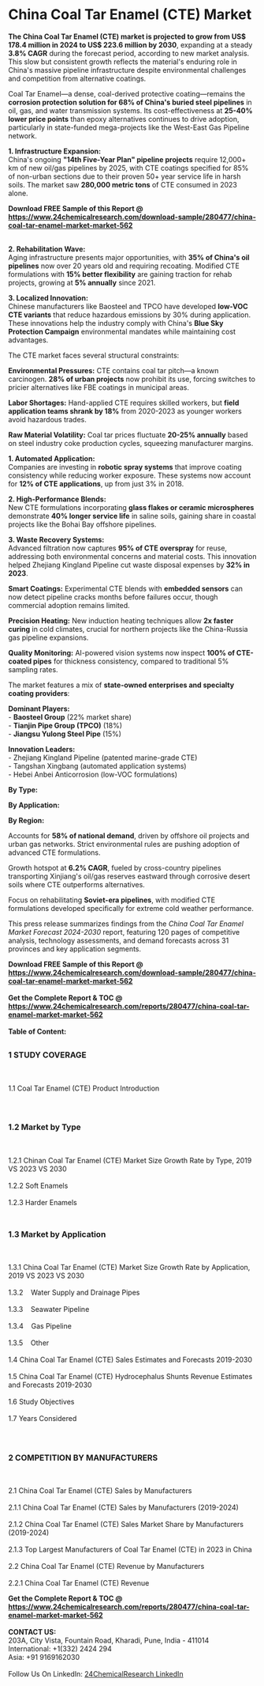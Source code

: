 <h1>China Coal Tar Enamel (CTE) Market</h1><p><strong>The China Coal Tar Enamel (CTE) market is projected to grow from US$ 178.4 million in 2024 to US$ 223.6 million by 2030</strong>, expanding at a steady <strong>3.8% CAGR</strong> during the forecast period, according to new market analysis. This slow but consistent growth reflects the material's enduring role in China's massive pipeline infrastructure despite environmental challenges and competition from alternative coatings.</p><p>Coal Tar Enamel—a dense, coal-derived protective coating—remains the <strong>corrosion protection solution for 68% of China's buried steel pipelines</strong> in oil, gas, and water transmission systems. Its cost-effectiveness at <strong>25-40% lower price points</strong> than epoxy alternatives continues to drive adoption, particularly in state-funded mega-projects like the West-East Gas Pipeline network.</p><p><strong>1. Infrastructure Expansion:</strong><br>
China's ongoing <strong>"14th Five-Year Plan" pipeline projects</strong> require 12,000+ km of new oil/gas pipelines by 2025, with CTE coatings specified for 85% of non-urban sections due to their proven 50+ year service life in harsh soils. The market saw <strong>280,000 metric tons</strong> of CTE consumed in 2023 alone.</p><div><b>Download FREE Sample of this Report @ 
            <a href="https://www.24chemicalresearch.com/download-sample/280477/china-coal-tar-enamel-market-market-562">
            https://www.24chemicalresearch.com/download-sample/280477/china-coal-tar-enamel-market-market-562</a></b></div><br><p><strong>2. Rehabilitation Wave:</strong><br>
Aging infrastructure presents major opportunities, with <strong>35% of China's oil pipelines</strong> now over 20 years old and requiring recoating. Modified CTE formulations with <strong>15% better flexibility</strong> are gaining traction for rehab projects, growing at <strong>5% annually</strong> since 2021.</p><p><strong>3. Localized Innovation:</strong><br>
Chinese manufacturers like Baosteel and TPCO have developed <strong>low-VOC CTE variants</strong> that reduce hazardous emissions by 30% during application. These innovations help the industry comply with China's <strong>Blue Sky Protection Campaign</strong> environmental mandates while maintaining cost advantages.</p><p>The CTE market faces several structural constraints:</p><p><strong>Environmental Pressures:</strong> CTE contains coal tar pitch—a known carcinogen. <strong>28% of urban projects</strong> now prohibit its use, forcing switches to pricier alternatives like FBE coatings in municipal areas.</p><p><strong>Labor Shortages:</strong> Hand-applied CTE requires skilled workers, but <strong>field application teams shrank by 18%</strong> from 2020-2023 as younger workers avoid hazardous trades.</p><p><strong>Raw Material Volatility:</strong> Coal tar prices fluctuate <strong>20-25% annually</strong> based on steel industry coke production cycles, squeezing manufacturer margins.</p><p><strong>1. Automated Application:</strong><br>
Companies are investing in <strong>robotic spray systems</strong> that improve coating consistency while reducing worker exposure. These systems now account for <strong>12% of CTE applications</strong>, up from just 3% in 2018.</p><p><strong>2. High-Performance Blends:</strong><br>
New CTE formulations incorporating <strong>glass flakes or ceramic microspheres</strong> demonstrate <strong>40% longer service life</strong> in saline soils, gaining share in coastal projects like the Bohai Bay offshore pipelines.</p><p><strong>3. Waste Recovery Systems:</strong><br>
Advanced filtration now captures <strong>95% of CTE overspray</strong> for reuse, addressing both environmental concerns and material costs. This innovation helped Zhejiang Kingland Pipeline cut waste disposal expenses by <strong>32% in 2023</strong>.</p><p><strong>Smart Coatings:</strong> Experimental CTE blends with <strong>embedded sensors</strong> can now detect pipeline cracks months before failures occur, though commercial adoption remains limited.</p><p><strong>Precision Heating:</strong> New induction heating techniques allow <strong>2x faster curing</strong> in cold climates, crucial for northern projects like the China-Russia gas pipeline expansions.</p><p><strong>Quality Monitoring:</strong> AI-powered vision systems now inspect <strong>100% of CTE-coated pipes</strong> for thickness consistency, compared to traditional 5% sampling rates.</p><p>The market features a mix of <strong>state-owned enterprises and specialty coating providers</strong>:</p><p><strong>Dominant Players:</strong><br>
- <strong>Baosteel Group</strong> (22% market share)<br>
- <strong>Tianjin Pipe Group (TPCO)</strong> (18%)<br>
- <strong>Jiangsu Yulong Steel Pipe</strong> (15%)</p><p><strong>Innovation Leaders:</strong><br>
- Zhejiang Kingland Pipeline (patented marine-grade CTE)<br>
- Tangshan Xingbang (automated application systems)<br>
- Hebei Anbei Anticorrosion (low-VOC formulations)</p><p><strong>By Type:</strong></p><p><strong>By Application:</strong></p><p><strong>By Region:</strong></p><p>Accounts for <strong>58% of national demand</strong>, driven by offshore oil projects and urban gas networks. Strict environmental rules are pushing adoption of advanced CTE formulations.</p><p>Growth hotspot at <strong>6.2% CAGR</strong>, fueled by cross-country pipelines transporting Xinjiang's oil/gas reserves eastward through corrosive desert soils where CTE outperforms alternatives.</p><p>Focus on rehabilitating <strong>Soviet-era pipelines</strong>, with modified CTE formulations developed specifically for extreme cold weather performance.</p><p>This press release summarizes findings from the <em>China Coal Tar Enamel Market Forecast 2024-2030</em> report, featuring 120 pages of competitive analysis, technology assessments, and demand forecasts across 31 provinces and key application segments.</p><div><b>Download FREE Sample of this Report @ 
            <a href="https://www.24chemicalresearch.com/download-sample/280477/china-coal-tar-enamel-market-market-562">
            https://www.24chemicalresearch.com/download-sample/280477/china-coal-tar-enamel-market-market-562</a></b></div><br><div><b>Get the Complete Report & TOC @ 
            <a href="https://www.24chemicalresearch.com/reports/280477/china-coal-tar-enamel-market-market-562">
            https://www.24chemicalresearch.com/reports/280477/china-coal-tar-enamel-market-market-562</a></b></div><br>
            <b>Table of Content:</b><p><h2><span style="font-size:16px"><strong>1 STUDY COVERAGE</strong></span></h2><br />
<p>1.1 Coal Tar Enamel (CTE) Product Introduction</p><br />
<h2><span style="font-size:16px"><strong>1.2 Market by Type</strong></span></h2><br />
<p>1.2.1 Chinan Coal Tar Enamel (CTE) Market Size Growth Rate by Type, 2019 VS 2023 VS 2030<br /><br />
1.2.2 Soft Enamels&nbsp;&nbsp; &nbsp;<br /><br />
1.2.3 Harder Enamels<br /><br />
<h2><span style="font-size:16px"><strong>1.3 Market by Application</strong></span></h2><br />
<p>1.3.1 China Coal Tar Enamel (CTE) Market Size Growth Rate by Application, 2019 VS 2023 VS 2030<br /><br />
1.3.2&nbsp;&nbsp; &nbsp;Water Supply and Drainage Pipes<br /><br />
1.3.3&nbsp;&nbsp; &nbsp;Seawater Pipeline<br /><br />
1.3.4&nbsp;&nbsp; &nbsp;Gas Pipeline<br /><br />
1.3.5&nbsp;&nbsp; &nbsp;Other<br /><br />
1.4 China Coal Tar Enamel (CTE) Sales Estimates and Forecasts 2019-2030<br /><br />
1.5 China Coal Tar Enamel (CTE) Hydrocephalus Shunts Revenue Estimates and Forecasts 2019-2030<br /><br />
1.6 Study Objectives<br /><br />
1.7 Years Considered</p><br />
<h2><span style="font-size:16px"><strong>2 COMPETITION BY MANUFACTURERS</strong></span></h2><br />
<p>2.1 China Coal Tar Enamel (CTE) Sales by Manufacturers<br /><br />
2.1.1 China Coal Tar Enamel (CTE) Sales by Manufacturers (2019-2024)<br /><br />
2.1.2 China Coal Tar Enamel (CTE) Sales Market Share by Manufacturers (2019-2024)<br /><br />
2.1.3 Top Largest Manufacturers of Coal Tar Enamel (CTE) in 2023 in China<br /><br />
2.2 China Coal Tar Enamel (CTE) Revenue by Manufacturers<br /><br />
2.2.1 China Coal Tar Enamel (CTE) Revenue </p><div><b>Get the Complete Report & TOC @ 
            <a href="https://www.24chemicalresearch.com/reports/280477/china-coal-tar-enamel-market-market-562">
            https://www.24chemicalresearch.com/reports/280477/china-coal-tar-enamel-market-market-562</a></b></div><br><b>CONTACT US:</b><br>
            203A, City Vista, Fountain Road, Kharadi, Pune, India - 411014<br>
            International: +1(332) 2424 294<br>
            Asia: +91 9169162030 <br><br>
            Follow Us On LinkedIn: <a href="https://www.linkedin.com/company/24chemicalresearch/">24ChemicalResearch LinkedIn</a>